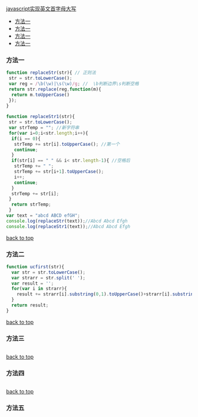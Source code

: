 [javascript实现英文首字母大写](#top)

- [方法一](#方法一)
- [方法一](#方法一)
- [方法一](#方法一)
- [方法一](#方法一)

### 方法一

```javascript
function replaceStr(str){ // 正则法
 str = str.toLowerCase();
 var reg = /\b(\w)|\s(\w)/g; //  \b判断边界\s判断空格
 return str.replace(reg,function(m){ 
  return m.toUpperCase()
 });
}
 
function replaceStr1(str){
 str = str.toLowerCase();
 var strTemp = ""; //新字符串
 for(var i=0;i<str.length;i++){
  if(i == 0){
   strTemp += str[i].toUpperCase(); //第一个
   continue;
  }
  if(str[i] == " " && i< str.length-1){ //空格后
   strTemp += " ";
   strTemp += str[i+1].toUpperCase();
   i++;
   continue;
  }
  strTemp += str[i];
 }
  return strTemp;
 }
var text = "abcd ABCD efGH";
console.log(replaceStr(text));//Abcd Abcd Efgh
console.log(replaceStr1(text));//Abcd Abcd Efgh
 ```
 
[back to top](#top)
 
### 方法二

```javascript
function ucfirst(str){
  var str = str.toLowerCase();
  var strarr = str.split(' ');
  var result = '';
  for(var i in strarr){
    result += strarr[i].substring(0,1).toUpperCase()+strarr[i].substring(1)+' ';
  }
  return result;
}
```
 
[back to top](#top)
 
### 方法三

```javascript

```
 
[back to top](#top)
 
### 方法四

```javascript

```
 
[back to top](#top)
 
### 方法五

```javascript

```
 
